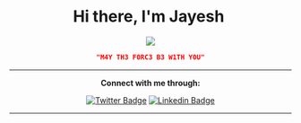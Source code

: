 <h1 align="center">Hi there, I'm <aef="https://twitter.com/jayeshpuri_21" target="_blank">Jayesh</a> <img /></h1> 
<div align="center">

<div align="center"; height=20px; width=50%; >
  <a href="https://www.youtube.com/watch?v=dQw4w9WgXcQ" target="_blank">
    <img src="https://count.getloli.com/@:dexter0?name=%3Adexter0&theme=booru-r6gdrawfriends&padding=7&offset=20&align=top&scale=1&pixelated=1&darkmode=auto&num=22102025" />
    <!-- <img src="https://count.getloli.com/@:dexter0?name=%3Adexter0&theme=booru-r6gdrawfriends&padding=7&offset=20&align=top&scale=1&pixelated=1&darkmode=auto&num=22102025&prefix=0" /> -->
  </a>

  
</div>
  
```json
"M4Y TH3 F0RC3 B3 W1TH Y0U"
```

<hr>
<p><b>Connect with me through:</b></p>

[![Twitter Badge](https://img.shields.io/badge/-Twitter%20/%20X-black?style=flat-square&logo=x&logoColor=white&link=https://twitter.com/jayeshpuri_21)](https://x.com/jayeshpuri_21)
[![Linkedin Badge](https://img.shields.io/badge/-LinkedIn-blue?style=flat-square&logo=Linkedin&logoColor=white&link=https://www.linkedin.com/in/jayeshpuri/)](https://www.linkedin.com/in/jayeshpuri/)



<hr>



